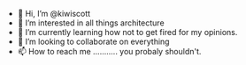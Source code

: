 - 👋 Hi, I’m @kiwiscott
- 👀 I’m interested in all things architecture 
- 🌱 I’m currently learning how not to get fired for my opinions. 
- 💞️ I’m looking to collaborate on everything
- 📫 How to reach me ........... you probaly shouldn't. 

<!---
kiwiscott/kiwiscott is a ✨ special ✨ repository because its `README.md` (this file) appears on your GitHub profile.
You can click the Preview link to take a look at your changes.
--->
